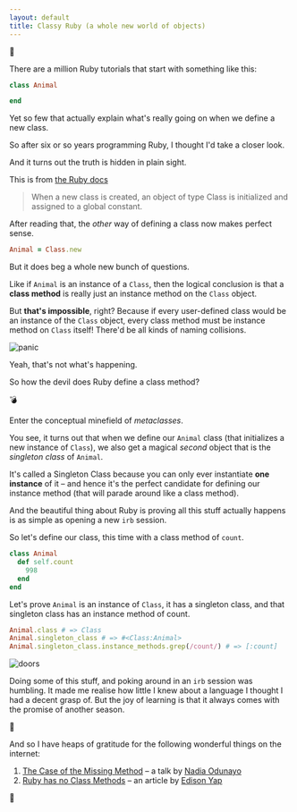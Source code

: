 ```yaml
---
layout: default
title: Classy Ruby (a whole new world of objects)
---
```

:dancer:

There are a million Ruby tutorials that start with something like this:

```ruby
class Animal

end
```

Yet so few that actually explain what's really going on when we define
a new class.

So after six or so years programming Ruby, I thought I'd take a closer look.

And it turns out the truth is hidden in plain sight.

This is from [the Ruby docs](https://ruby-doc.org/core-2.2.0/Class.html)

> When a new class is created, an object of type Class is initialized
and assigned to a global constant.

After reading that, the *other* way of defining a class now makes
perfect sense.

```ruby
Animal = Class.new
```

But it does beg a whole new bunch of questions.

Like if `Animal` is an instance of a `Class`, then the logical conclusion
is that a **class method** is really just an instance method
on the `Class` object.

But **that's impossible**, right? Because if every user-defined class would be
an instance of the `Class` object, every class method must be instance method on
`Class` itself! There'd be all kinds of naming collisions.

![panic](https://media.giphy.com/media/HUkOv6BNWc1HO/giphy-downsized.gif)

Yeah, that's not what's happening.

So how the devil does Ruby define a class method?

:bomb:

Enter the conceptual minefield of *metaclasses*.

You see, it turns out that when we define our `Animal` class (that initializes
a new instance of `Class`), we also get a magical *second* object that is the
*singleton class* of `Animal`.

It's called a Singleton Class because you can only ever instantiate
**one instance** of it – and hence it's the perfect candidate for defining our
instance method (that will parade around like a class method).

And the beautiful thing about Ruby is proving all this stuff actually happens is
as simple as opening a new `irb` session.

So let's define our class, this time with a class method of `count`.

```ruby
class Animal
  def self.count
    998
  end
end
```

Let's prove `Animal` is an instance of `Class`, it has a singleton class, and
that singleton class has an instance method of count.

```ruby
Animal.class # => Class
Animal.singleton_class # => #<Class:Animal>
Animal.singleton_class.instance_methods.grep(/count/) # => [:count]
```

![doors](https://media.giphy.com/media/l4Ki4tqdPaBWaVDY4/giphy-downsized.gif)

Doing some of this stuff, and poking around in an `irb` session was humbling.
It made me realise how little I knew about a language I thought I had a decent
grasp of. But the joy of learning is that it always comes with the promise of
another season.

:pray:

And so I have heaps of gratitude for the following wonderful things on the
internet:

1. [The Case of the Missing Method](https://www.youtube.com/watch?v=mn2D_k-X-es) –
a talk by [Nadia Odunayo](https://twitter.com/nodunayo)
2. [Ruby has no Class Methods](https://dev.to/edisonywh/ruby-has-no-class-methods-39l5) – an article by [Edison Yap](https://twitter.com/edisonywh)

:ocean:

